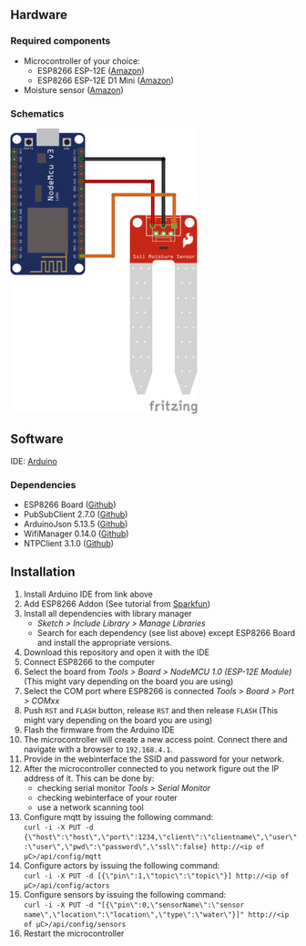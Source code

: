 

## Hardware

### Required components
* Microcontroller of your choice:
    * ESP8266 ESP-12E ([Amazon](http://www.amazon.de/dp/B06Y1LZLLY/))
    * ESP8266 ESP-12E D1 Mini ([Amazon](http://www.amazon.de/dp/B0754N794H))
* Moisture sensor ([Amazon](http://www.amazon.de/dp/B075K94S5D/))

### Schematics
<img src="Schematics/moisture_sensor.png" height="500px">

## Software

IDE: [Arduino](https://www.arduino.cc/en/Main/Software)

### Dependencies
* ESP8266 Board ([Github](https://github.com/esp8266/Arduino))
* PubSubClient 2.7.0 ([Github](https://github.com/knolleary/pubsubclient))
* ArduinoJson 5.13.5 ([Github](https://github.com/bblanchon/ArduinoJson))
* WifiManager 0.14.0 ([Github](https://github.com/tzapu/WiFiManager))
* NTPClient 3.1.0 ([Github](https://github.com/arduino-libraries/NTPClient))

## Installation

1. Install Arduino IDE from link above
1. Add ESP8266 Addon (See tutorial from [Sparkfun](https://learn.sparkfun.com/tutorials/esp8266-thing-hookup-guide/installing-the-esp8266-arduino-addon))
1. Install all dependencies with library manager
   * *Sketch > Include Library > Manage Libraries*
   * Search for each dependency (see list above) except ESP8266 Board and install the appropriate versions.
1. Download this repository and open it with the IDE
1. Connect ESP8266 to the computer
1. Select the board from *Tools > Board > NodeMCU 1.0 (ESP-12E Module)* (This might vary depending on the board you are using)
1. Select the COM port where ESP8266 is connected *Tools > Board > Port > COMxx*
1. Push `RST` and `FLASH` button, release `RST` and then release `FLASH` (This might vary depending on the board you are using)
1. Flash the firmware from the Arduino IDE
1. The microcontroller will create a new access point. Connect there and navigate with a browser to `192.168.4.1`.
1. Provide in the webinterface the SSID and password for your network.
1. After the microcontroller connected to you network figure out the IP address of it. This can be done by:
    * checking serial monitor *Tools > Serial Monitor*
    * checking webinterface of your router
    * use a network scanning tool
1. Configure mqtt by issuing the following command: <br>`curl -i -X PUT -d {\"host\":\"host\",\"port\":1234,\"client\":\"clientname\",\"user\":\"user\",\"pwd\":\"password\",\"ssl\":false} http://<ip of µC>/api/config/mqtt` 
1. Configure actors by issuing the following command: <br>`curl -i -X PUT -d [{\"pin\":1,\"topic\":\"topic\"}] http://<ip of µC>/api/config/actors`
1. Configure sensors by issuing the following command: <br>`curl -i -X PUT -d "[{\"pin\":0,\"sensorName\":\"sensor name\",\"location\":\"location\",\"type\":\"water\"}]" http://<ip of µC>/api/config/sensors`
1. Restart the microcontroller
